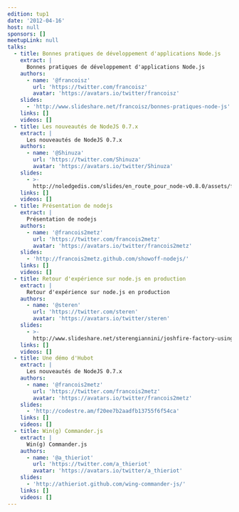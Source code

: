 ```yaml
---
edition: tup1
date: '2012-04-16'
host: null
sponsors: []
meetupLink: null
talks:
  - title: Bonnes pratiques de développement d'applications Node.js
    extract: |
      Bonnes pratiques de développement d'applications Node.js
    authors:
      - name: '@francoisz'
        url: 'https://twitter.com/francoisz'
        avatar: 'https://avatars.io/twitter/francoisz'
    slides:
      - 'http://www.slideshare.net/francoisz/bonnes-pratiques-node-js'
    links: []
    videos: []
  - title: Les nouveautés de NodeJS 0.7.x
    extract: |
      Les nouveautés de NodeJS 0.7.x
    authors:
      - name: '@Shinuza'
        url: 'https://twitter.com/Shinuza'
        avatar: 'https://avatars.io/twitter/Shinuza'
    slides:
      - >-
        http://noledgedis.com/slides/en_route_pour_node-v0.8.0/assets/fallback/index.html
    links: []
    videos: []
  - title: Présentation de nodejs
    extract: |
      Présentation de nodejs
    authors:
      - name: '@francois2metz'
        url: 'https://twitter.com/francois2metz'
        avatar: 'https://avatars.io/twitter/francois2metz'
    slides:
      - 'http://francois2metz.github.com/showoff-nodejs/'
    links: []
    videos: []
  - title: Retour d'expérience sur node.js en production
    extract: |
      Retour d'expérience sur node.js en production
    authors:
      - name: '@steren'
        url: 'https://twitter.com/steren'
        avatar: 'https://avatars.io/twitter/steren'
    slides:
      - >-
        http://www.slideshare.net/sterengiannini/joshfire-factory-using-nodejs-in-production
    links: []
    videos: []
  - title: Une démo d'Hubot
    extract: |
      Les nouveautés de NodeJS 0.7.x
    authors:
      - name: '@francois2metz'
        url: 'https://twitter.com/francois2metz'
        avatar: 'https://avatars.io/twitter/francois2metz'
    slides:
      - 'http://codestre.am/f20ee7b2aadfb13755f6f54ca'
    links: []
    videos: []
  - title: Win(g) Commander.js
    extract: |
      Win(g) Commander.js
    authors:
      - name: '@a_thieriot'
        url: 'https://twitter.com/a_thieriot'
        avatar: 'https://avatars.io/twitter/a_thieriot'
    slides:
      - 'http://athieriot.github.com/wing-commander-js/'
    links: []
    videos: []
---
```


